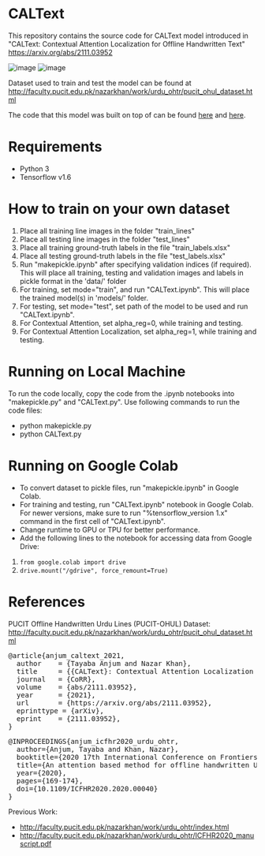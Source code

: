 # CALText
This repository contains the source code for CALText model introduced in "CALText: Contextual Attention Localization for Offline Handwritten Text" https://arxiv.org/abs/2111.03952

![image](https://user-images.githubusercontent.com/46027794/139389185-14b0c864-b740-4063-b350-b30798a6a4ba.png) ![image](https://user-images.githubusercontent.com/46027794/139389407-7e8fb63e-6259-49fa-8cbc-7cfb2de6b969.png)

Dataset used to train and test the model can be found at http://faculty.pucit.edu.pk/nazarkhan/work/urdu_ohtr/pucit_ohul_dataset.html

The code that this model was built on top of can be found [here](https://github.com/JianshuZhang/WAP) and [here](https://github.com/wwjwhen/Watch-Attend-and-Parse-tensorflow-version).


# Requirements
- Python 3
- Tensorflow v1.6

# How to train on your own dataset
1. Place all training line images in the folder "train_lines"
2. Place all testing line images in the folder "test_lines"
3. Place all training ground-truth labels in the file "train_labels.xlsx"
4. Place all testing ground-truth labels in the file "test_labels.xlsx"
5. Run "makepickle.ipynb" after specifying validation indices (if required). This will place all training, testing and validation images and labels in pickle format in the 'data/' folder
6. For training, set mode="train", and run "CALText.ipynb". This will place the trained model(s) in 'models/' folder.
7. For testing, set mode="test", set path of the model to be used and run "CALText.ipynb".
8. For Contextual Attention, set alpha_reg=0, while training and testing.
9. For Contextual Attention Localization, set alpha_reg=1, while training and testing.

# Running on Local Machine
To run the code locally, copy the code from the .ipynb notebooks into "makepickle.py" and "CALText.py". Use following commands to run the code files:
- python makepickle.py
- python CALText.py

# Running on Google Colab
- To convert dataset to pickle files, run "makepickle.ipynb" in Google Colab.
- For training and testing, run "CALText.ipynb" notebook in Google Colab. For newer versions, make sure to run "%tensorflow_version 1.x" command in the first cell of "CALText.ipynb".
- Change runtime to GPU or TPU for better performance.
- Add the following lines to the notebook for accessing data from Google Drive:
 1. `from google.colab import drive`
 2. `drive.mount("/gdrive", force_remount=True)`

# References
PUCIT Offline Handwritten Urdu Lines (PUCIT-OHUL) Dataset: http://faculty.pucit.edu.pk/nazarkhan/work/urdu_ohtr/pucit_ohul_dataset.html
<pre>
@article{anjum_caltext_2021,
  author    = {Tayaba Anjum and Nazar Khan},
  title     = {{CALText}: Contextual Attention Localization for Offline Handwritten Text},
  journal   = {CoRR},
  volume    = {abs/2111.03952},
  year      = {2021},
  url       = {https://arxiv.org/abs/2111.03952},
  eprinttype = {arXiv},
  eprint    = {2111.03952},
}
</pre>

<pre>
@INPROCEEDINGS{anjum_icfhr2020_urdu_ohtr,
  author={Anjum, Tayaba and Khan, Nazar},
  booktitle={2020 17th International Conference on Frontiers in Handwriting Recognition (ICFHR)},
  title={An attention based method for offline handwritten Urdu text recognition},
  year={2020},
  pages={169-174},
  doi={10.1109/ICFHR2020.2020.00040}
}
</pre>

Previous Work:
- http://faculty.pucit.edu.pk/nazarkhan/work/urdu_ohtr/index.html
- http://faculty.pucit.edu.pk/nazarkhan/work/urdu_ohtr/ICFHR2020_manuscript.pdf




